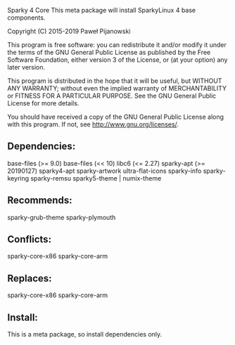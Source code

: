 Sparky 4 Core
This meta package will install SparkyLinux 4 base components.

Copyright (C) 2015-2019 Paweł Pijanowski

This program is free software: you can redistribute it and/or modify
it under the terms of the GNU General Public License as published by
the Free Software Foundation, either version 3 of the License, or
(at your option) any later version.

This program is distributed in the hope that it will be useful,
but WITHOUT ANY WARRANTY; without even the implied warranty of
MERCHANTABILITY or FITNESS FOR A PARTICULAR PURPOSE.  See the
GNU General Public License for more details.

You should have received a copy of the GNU General Public License
along with this program.  If not, see <http://www.gnu.org/licenses/>.

Dependencies:
-------------
base-files (>= 9.0)
base-files (<< 10)
libc6 (<= 2.27)
sparky-apt (>= 20190127)
sparky4-apt
sparky-artwork
ultra-flat-icons
sparky-info
sparky-keyring
sparky-remsu
sparky5-theme | numix-theme

Recommends:
--------------
sparky-grub-theme
sparky-plymouth

Conflicts:
---------------
sparky-core-x86
sparky-core-arm

Replaces:
----------------
sparky-core-x86
sparky-core-arm

Install:
-------------
This is a meta package, so install dependencies only.
